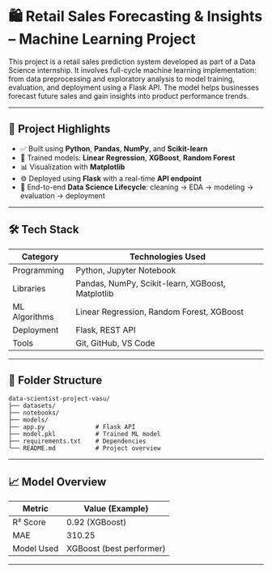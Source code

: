 # 🛍️ Retail Sales Forecasting & Insights – Machine Learning Project

This project is a retail sales prediction system developed as part of a Data Science internship. It involves full-cycle machine learning implementation: from data preprocessing and exploratory analysis to model training, evaluation, and deployment using a Flask API. The model helps businesses forecast future sales and gain insights into product performance trends.

---

## 📌 Project Highlights

- ✅ Built using **Python**, **Pandas**, **NumPy**, and **Scikit-learn**
- 🧠 Trained models: **Linear Regression**, **XGBoost**, **Random Forest**
- 📊 Visualization with **Matplotlib**
- ⚙️ Deployed using **Flask** with a real-time **API endpoint**
- 📁 End-to-end **Data Science Lifecycle**: cleaning → EDA → modeling → evaluation → deployment

---

## 🛠️ Tech Stack

| Category       | Technologies Used                                 |
|----------------|----------------------------------------------------|
| Programming    | Python, Jupyter Notebook                           |
| Libraries      | Pandas, NumPy, Scikit-learn, XGBoost, Matplotlib   |
| ML Algorithms  | Linear Regression, Random Forest, XGBoost          |
| Deployment     | Flask, REST API                                    |
| Tools          | Git, GitHub, VS Code                               |

---
## 📂 Folder Structure

```
data-scientist-project-vasu/
├── datasets/
├── notebooks/
├── models/
├── app.py              # Flask API
├── model.pkl           # Trained ML model
├── requirements.txt    # Dependencies
└── README.md           # Project overview
```

---

## 📈 Model Overview

| Metric        | Value (Example)       |
|---------------|------------------------|
| R² Score      | 0.92 (XGBoost)         |
| MAE           | 310.25                 |
| Model Used    | XGBoost (best performer) |

---



